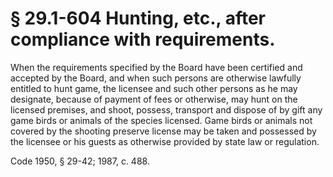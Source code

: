 # § 29.1-604 Hunting, etc., after compliance with requirements.

<p>When the requirements specified by the Board have been certified and accepted by the Board, and when such persons are otherwise lawfully entitled to hunt game, the licensee and such other persons as he may designate, because of payment of fees or otherwise, may hunt on the licensed premises, and shoot, possess, transport and dispose of by gift any game birds or animals of the species licensed. Game birds or animals not covered by the shooting preserve license may be taken and possessed by the licensee or his guests as otherwise provided by state law or regulation.</p><p>Code 1950, § 29-42; 1987, c. 488.</p>